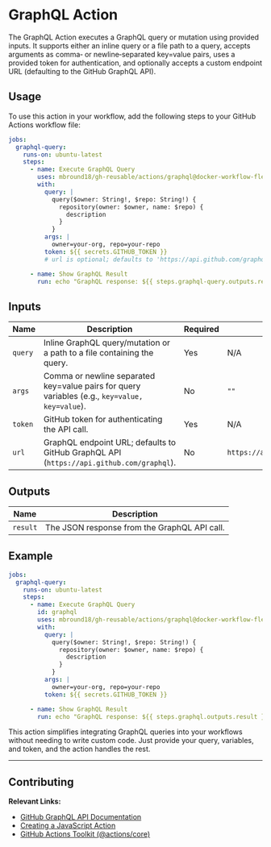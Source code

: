 # GraphQL Action

The GraphQL Action executes a GraphQL query or mutation using provided inputs. It supports either an inline query or a file path to a query, accepts arguments as comma‑ or newline‑separated key=value pairs, uses a provided token for authentication, and optionally accepts a custom endpoint URL (defaulting to the GitHub GraphQL API).

## Usage

To use this action in your workflow, add the following steps to your GitHub Actions workflow file:

```yaml
jobs:
  graphql-query:
    runs-on: ubuntu-latest
    steps:
      - name: Execute GraphQL Query
        uses: mbround18/gh-reusable/actions/graphql@docker-workflow-flex
        with:
          query: |
            query($owner: String!, $repo: String!) {
              repository(owner: $owner, name: $repo) {
                description
              }
            }
          args: |
            owner=your-org, repo=your-repo
          token: ${{ secrets.GITHUB_TOKEN }}
          # url is optional; defaults to 'https://api.github.com/graphql'

      - name: Show GraphQL Result
        run: echo "GraphQL response: ${{ steps.graphql-query.outputs.result }}"
```

## Inputs

| Name    | Description                                                                                    | Required | Default                          |
| ------- | ---------------------------------------------------------------------------------------------- | -------- | -------------------------------- |
| `query` | Inline GraphQL query/mutation or a path to a file containing the query.                        | Yes      | N/A                              |
| `args`  | Comma or newline separated key=value pairs for query variables (e.g., `key=value, key=value`). | No       | `""`                             |
| `token` | GitHub token for authenticating the API call.                                                  | Yes      | N/A                              |
| `url`   | GraphQL endpoint URL; defaults to GitHub GraphQL API (`https://api.github.com/graphql`).       | No       | `https://api.github.com/graphql` |

## Outputs

| Name     | Description                                  |
| -------- | -------------------------------------------- |
| `result` | The JSON response from the GraphQL API call. |

## Example

```yaml
jobs:
  graphql-query:
    runs-on: ubuntu-latest
    steps:
      - name: Execute GraphQL Query
        id: graphql
        uses: mbround18/gh-reusable/actions/graphql@docker-workflow-flex
        with:
          query: |
            query($owner: String!, $repo: String!) {
              repository(owner: $owner, name: $repo) {
                description
              }
            }
          args: |
            owner=your-org, repo=your-repo
          token: ${{ secrets.GITHUB_TOKEN }}

      - name: Show GraphQL Result
        run: echo "GraphQL response: ${{ steps.graphql.outputs.result }}"
```

This action simplifies integrating GraphQL queries into your workflows without needing to write custom code. Just provide your query, variables, and token, and the action handles the rest.

---

## Contributing

**Relevant Links:**

- [GitHub GraphQL API Documentation](https://docs.github.com/en/graphql)
- [Creating a JavaScript Action](https://docs.github.com/en/actions/creating-actions/creating-a-javascript-action)
- [GitHub Actions Toolkit (@actions/core)](https://github.com/actions/toolkit/tree/main/packages/core)
